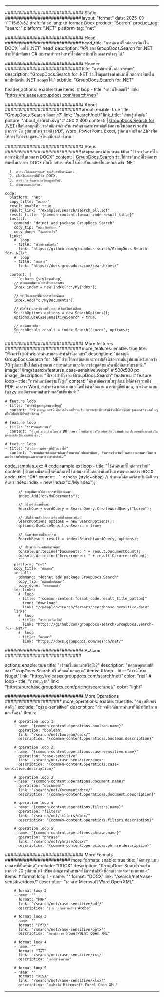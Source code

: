 
---
############################# Static ############################
layout: "format"
date:  2025-03-11T15:59:32
draft: false
lang: th
format: Docx
product: "Search"
product_tag: "search"
platform: ".NET"
platform_tag: "net"

############################# Head ############################
head_title: "การค้นหาที่ไวต่อการพิมพ์ใน DOCX โดยใช้ .NET"
head_description: "API ของ GroupDocs.Search for .NET ช่วยให้นักพัฒนา C# สามารถทำการค้นหาที่ไวต่อการพิมพ์ในเอกสารต่างๆ ได้."

############################# Header ############################
title: "การค้นหาที่ไวต่อการพิมพ์" 
description: "GroupDocs.Search for .NET ช่วยให้คุณสร้างคำค้นหาที่ไวต่อการพิมพ์ในแอปพลิเคชัน .NET ของคุณได้."
subtitle: "GroupDocs.Search for .NET" 

header_actions:
  enable: true
  items:
    #  loop
    - title: "ดาวน์โหลดฟรี"
      link: "https://releases.groupdocs.com/search/net/"
      
############################# About ############################
about:
    enable: true
    title: "GroupDocs.Search คืออะไร?"
    link: "/search/net/"
    link_title: "เรียนรู้เพิ่มเติม"
    picture: "about_search.svg" # 480 X 400
    content: |
       [GroupDocs.Search for .NET](/search/net/) เป็นห้องสมุดที่มีประสิทธิภาพสำหรับการค้นหาและการทำดัชนีข้อความในเอกสาร รองรับมากกว่า 70 รูปแบบไฟล์ รวมถึง PDF, Word, PowerPoint, Excel, รูปภาพ และไฟล์ ZIP เพื่อให้การจัดการข้อมูลขนาดใหญ่มีประสิทธิภาพ.

############################# Steps ############################
steps:
    enable: true
    title: "วิธีการค้นหาที่ไวต่อการพิมพ์ในเอกสาร DOCX"
    content: |
      [GroupDocs.Search](/search/net/) ช่วยให้การค้นหาที่ไวต่อการพิมพ์ในเอกสาร DOCX เป็นไปอย่างราบรื่น ใช้เพื่อปรับผลลัพธ์ในแอปพลิเคชัน .NET.
      
      1. กำหนดโฟลเดอร์สำหรับจัดเก็บดัชนีการค้นหา.
      2. เลือกโฟลเดอร์ที่มีไฟล์ DOCX.
      3. ดำเนินการค้นหาและเรียกดูผลลัพธ์.
      4. ประมวลผลผลลัพธ์.
   
    code:
      platform: "net"
      copy_title: "คัดลอก"
      result_enable: true
      result_link: "/examples/search/search_all.pdf"
      result_title: "{common-content.format-code.result_title}"
      install:
        command: "dotnet add package GroupDocs.Search"
        copy_tip: "คลิกเพื่อคัดลอก"
        copy_done: "คัดลอกแล้ว"
      links:
        #  loop
        - title: "ตัวอย่างเพิ่มเติม"
          link: "https://github.com/groupdocs-search/GroupDocs.Search-for-.NET/"
        #  loop
        - title: "เอกสาร"
          link: "https://docs.groupdocs.com/search/net/"
          
      content: |
        ```csharp {style=abap}
        // กำหนดเส้นทางไปยังโฟลเดอร์ดัชนี
        Index index = new Index("c:/MyIndex");

        // ระบุโฟลเดอร์ที่มีเอกสารที่จะค้นหา
        index.Add("c:/MyDocuments");

        // เปิดใช้งานการค้นหาที่ไวต่อการพิมพ์ในตัวเลือก
        SearchOptions options = new SearchOptions();
        options.UseCaseSensitiveSearch = true;

        // ดำเนินการค้นหา
        SearchResult result = index.Search("Lorem", options);
        ```            

############################# More features ############################
more_features:
  enable: true
  title: "ฟีเจอร์ขั้นสูงสำหรับการค้นหาและการทำดัชนีเอกสาร"
  description: "ห้องสมุด GroupDocs.Search for .NET ช่วยให้การค้นหาและการทำดัชนีข้อความในรูปแบบไฟล์มากกว่า 70 รูปแบบเป็นไปอย่างง่ายดาย สามารถค้นหาและจัดการข้อมูลด้วยเครื่องมือค้นหาที่ทรงพลัง."
  image: "/img/search/features_case-sensitive.webp" # 500x500 px
  image_description: "ฟีเจอร์สำคัญของ GroupDocs.Search"
  features:
    # feature loop
    - title: "การค้นหาข้อความขั้นสูง"
      content: "ค้นหาข้อความในรูปแบบไฟล์ต่างๆ รวมถึง PDF, เอกสาร Word, สเปรดชีต และนำเสนอ โดยใช้ตัวเลือกเช่น การจับคู่ที่แน่นอน, การค้นหาแบบ fuzzy และอักขระแทนสำหรับผลลัพธ์ที่แม่นยำ."

    # feature loop
    - title: "ทำดัชนีชุดข้อมูลขนาดใหญ่"
      content: "สร้างและดูแลดัชนีเพื่อการค้นหาที่รวดเร็ว การจัดระเบียบดัชนีช่วยให้การค้นหาชุดเอกสารขนาดใหญ่เป็นไปอย่างมีประสิทธิภาพ."

    # feature loop
    - title: "รองรับหลายภาษา"
      content: "ค้นหาในเอกสารได้กว่า 80 ภาษา โดยมีการรองรับเลย์เอาต์แป้นพิมพ์และรูปแบบคำที่แตกต่างกันเพื่อผลลัพธ์ที่แม่นยำยิ่งขึ้น."

    # feature loop
    - title: "ตัวเลือกการค้นหาที่ปรับแต่งได้"
      content: "ปรับแต่งการตั้งค่าการค้นหาด้วยความไวต่อการพิมพ์, ตัวกรองช่วงวันที่ และความสามารถในการละเว้นคำหรือข้อมูลเฉพาะระหว่างการทำดัชนี."
      
  code_samples_ext:
    # code sample ext loop
    - title: "ใช้คำค้นหาที่ไวต่อการพิมพ์"
      content: |
        ตัวอย่างนี้แสดงให้เห็นถึงการใช้คำค้นหาที่ไวต่อการพิมพ์ในการค้นหาเอกสาร DOCX.
      code:
        title: "C#"
        content: |
          ```csharp {style=abap}
          // กำหนดโฟลเดอร์สำหรับดัชนีการค้นหา
          Index index = new Index("c:/MyIndex");
              
          // ระบุเส้นทางไปยังเอกสารที่ต้องค้นหา
          index.Add("c:/MyDocuments");

          // สร้างคำค้นหาขึ้นมา
          SearchQuery wordQuery = SearchQuery.CreateWordQuery("Lorem");

          // เปิดใช้งานตัวเลือกการค้นหาที่ไวต่อการพิมพ์
          SearchOptions options = new SearchOptions();
          options.UseCaseSensitiveSearch = true;

          // ค้นหาข้อความในเอกสาร
          SearchResult result = index.Search(wordQuery, options);
          
          // ประมวลผลผลลัพธ์การค้นหา
          Console.WriteLine("Documents: " + result.DocumentCount);
          Console.WriteLine("Occurrences: " + result.OccurrenceCount);
          ```
        platform: "net"
        copy_title: "คัดลอก"
        install:
          command: "dotnet add package GroupDocs.Search"
          copy_tip: "คลิกเพื่อคัดลอก"
          copy_done: "คัดลอกแล้ว"
        top_links:
          #  loop
          - title: "{common-content.format-code.result_title_bottom}"
            icon: "download"
            link: "/examples/search/formats/searchcase-sensitive.docx"
        links:
          #  loop
          - title: "ตัวอย่างเพิ่มเติม"
            link: "https://github.com/groupdocs-search/GroupDocs.Search-for-.NET/"
          #  loop
          - title: "เอกสาร"
            link: "https://docs.groupdocs.com/search/net/"
            

            


############################# Actions ############################

actions:
  enable: true
  title: "พร้อมเริ่มต้นแล้วหรือยัง?"
  description: "ทดลองคุณสมบัติของ GroupDocs.Search ฟรี หรือขอใบอนุญาต"
  items:
    #  loop
    - title: "ดาวน์โหลด Nuget"
      link: "https://releases.groupdocs.com/search/net/"
      color: "red"
        #  loop
    - title: "การอนุญาต"
      link: "https://purchase.groupdocs.com/pricing/search/net/"
      color: "light"


############################# More Operations #####################
more_operations:
    enable: true
    title: "ค้นพบฟีเจอร์สำคัญ"
    exclude: "case-sensitive"
    description: "สำรวจฟังก์ชันการค้นหาที่มีประสิทธิภาพและขั้นสูง."
    items: 
          
        # operation loop 1
        - name: "{common-content.operations.boolean.name}"
          operation: "boolean"
          link: "/search/net/boolean/docx/"
          description: "{common-content.operations.boolean.description}"

        # operation loop 2
        - name: "{common-content.operations.case-sensitive.name}"
          operation: "case-sensitive"
          link: "/search/net/case-sensitive/docx/"
          description: "{common-content.operations.case-sensitive.description}"

        # operation loop 3
        - name: "{common-content.operations.document.name}"
          operation: "document"
          link: "/search/net/document/docx/"
          description: "{common-content.operations.document.description}"

        # operation loop 4
        - name: "{common-content.operations.filters.name}"
          operation: "filters"
          link: "/search/net/filters/docx/"
          description: "{common-content.operations.filters.description}"

        # operation loop 5
        - name: "{common-content.operations.phrase.name}"
          operation: "phrase"
          link: "/search/net/phrase/docx/"
          description: "{common-content.operations.phrase.description}"
          
        
          
############################# More Formats ########################
more_formats:
    enable: true
    title: "ค้นหารูปแบบเอกสารที่เป็นที่นิยม"
    exclude: "DOCX"
    description: "GroupDocs.Search รองรับมากกว่า 70 รูปแบบไฟล์ ปรับแต่งกฎการค้นหาและใช้การทำดัชนีเพื่อลดเวลาและความพยายาม."
    items: 
        # format loop 1
        - name: ""
          format: "DOCX"
          link: "/search/net/case-sensitive/docx/"
          description: "เอกสาร Microsoft Word Open XML"
          
        # format loop 2
        - name: ""
          format: "PDF"
          link: "/search/net/case-sensitive/pdf/"
          description: "รูปแบบเอกสารพกพา Adobe"
          
        # format loop 3
        - name: ""
          format: "PPTX"
          link: "/search/net/case-sensitive/pptx/"
          description: "การนำเสนอ PowerPoint Open XML"

        # format loop 4
        - name: ""
          format: "TXT"
          link: "/search/net/case-sensitive/txt/"
          description: "เอกสารข้อความ"
          
        # format loop 5
        - name: ""
          format: "XLSX"
          link: "/search/net/case-sensitive/xlsx/"
          description: "สเปรดชีต Microsoft Excel Open XML"
  

---